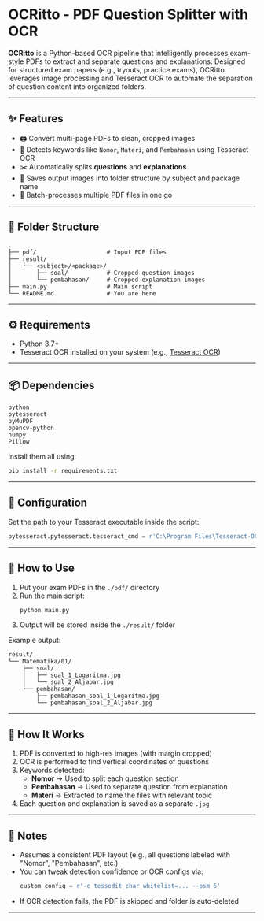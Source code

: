 # OCRitto - PDF Question Splitter with OCR

**OCRitto** is a Python-based OCR pipeline that intelligently processes exam-style PDFs to extract and separate questions and explanations. Designed for structured exam papers (e.g., tryouts, practice exams), OCRitto leverages image processing and Tesseract OCR to automate the separation of question content into organized folders.

---

## ✨ Features

- 🖨 Convert multi-page PDFs to clean, cropped images
- 🔎 Detects keywords like `Nomor`, `Materi`, and `Pembahasan` using Tesseract OCR
- ✂️ Automatically splits **questions** and **explanations**
- 📁 Saves output images into folder structure by subject and package name
- 🔄 Batch-processes multiple PDF files in one go

---

## 📁 Folder Structure

```
.
├── pdf/                    # Input PDF files
├── result/
│   └── <subject>/<package>/
│       ├── soal/           # Cropped question images
│       └── pembahasan/     # Cropped explanation images
├── main.py                 # Main script
└── README.md               # You are here
```

---

## ⚙️ Requirements

- Python 3.7+
- Tesseract OCR installed on your system (e.g., [Tesseract OCR](https://github.com/tesseract-ocr/tesseract))

---

## 📦 Dependencies

```
python
pytesseract
pyMuPDF
opencv-python
numpy
Pillow
```

Install them all using:
```bash
pip install -r requirements.txt
```

---

## 🔧 Configuration

Set the path to your Tesseract executable inside the script:
```python
pytesseract.pytesseract.tesseract_cmd = r'C:\Program Files\Tesseract-OCR\tesseract.exe'
```

---

## 🚀 How to Use

1. Put your exam PDFs in the `./pdf/` directory
2. Run the main script:
   ```bash
   python main.py
   ```
3. Output will be stored inside the `./result/` folder

Example output:
```
result/
└── Matematika/01/
    ├── soal/
    │   ├── soal_1_Logaritma.jpg
    │   └── soal_2_Aljabar.jpg
    └── pembahasan/
        ├── pembahasan_soal_1_Logaritma.jpg
        └── pembahasan_soal_2_Aljabar.jpg
```

---

## 🧠 How It Works

1. PDF is converted to high-res images (with margin cropped)
2. OCR is performed to find vertical coordinates of questions
3. Keywords detected:
   - **Nomor** → Used to split each question section
   - **Pembahasan** → Used to separate question from explanation
   - **Materi** → Extracted to name the files with relevant topic
4. Each question and explanation is saved as a separate `.jpg`

---

## 📝 Notes

- Assumes a consistent PDF layout (e.g., all questions labeled with "Nomor", "Pembahasan", etc.)
- You can tweak detection confidence or OCR configs via:
  ```python
  custom_config = r'-c tessedit_char_whitelist=... --psm 6'
  ```
- If OCR detection fails, the PDF is skipped and folder is auto-deleted

---
